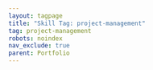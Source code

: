 ```yaml
---
layout: tagpage
title: "Skill Tag: project-management"
tag: project-management
robots: noindex
nav_exclude: true
parent: Portfolio
---
```

